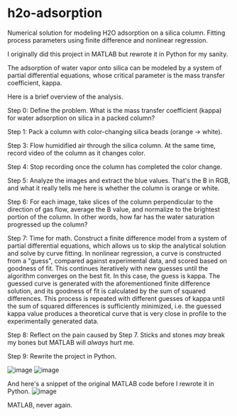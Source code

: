 # h2o-adsorption
Numerical solution for modeling H2O adsorption on a silica column. Fitting process parameters using finite difference and nonlinear regression.

I originally did this project in MATLAB but rewrote it in Python for my sanity.

The adsorption of water vapor onto silica can be modeled by a system of partial differential equations, whose critical parameter is the mass transfer coefficient, kappa.

Here is a brief overview of the analysis.

Step 0: Define the problem. What is the mass transfer coefficient (kappa) for water adsorption on silica in a packed column?

Step 1: Pack a column with color-changing silica beads (orange -> white).

Step 3: Flow humidified air through the silica column. At the same time, record video of the column as it changes color.

Step 4: Stop recording once the column has completed the color change.

Step 5: Analyze the images and extract the blue values. That's the B in RGB, and what it really tells me here is whether the column is orange or white.

Step 6: For each image, take slices of the column perpendicular to the direction of gas flow, average the B value, and normalize to the brightest portion of the column. In other words, how far has the water saturation progressed up the column?

Step 7: Time for math. Construct a finite difference model from a system of partial differential equations, which allows us to skip the analytical solution and solve by curve fitting. In nonlinear regression, a curve is constructed from a "guess", compared against experimental data, and scored based on goodness of fit. This continues iteratively with new guesses until the algorithm converges on the best fit. In this case, the guess is kappa. The guessed curve is generated with the aforementioned finite difference solution, and its goodness of fit is calculated by the sum of squared differences. This process is repeated with different guesses of kappa until the sum of squared differences is sufficiently minimized, i.e. the guessed kappa value produces a theoretical curve that is very close in profile to the experimentally generated data.

Step 8: Reflect on the pain caused by Step 7. Sticks and stones _may_ break my bones but MATLAB will _always_ hurt me.

Step 9: Rewrite the project in Python.

![image](https://user-images.githubusercontent.com/54046534/115321378-87971c80-a138-11eb-819c-32dc539610d7.png)
![image](https://user-images.githubusercontent.com/54046534/115322474-fecdb000-a13a-11eb-8b84-97cda945d79a.png)



And here's a snippet of the original MATLAB code before I rewrote it in Python. 
![image](https://user-images.githubusercontent.com/54046534/115321300-633b4000-a138-11eb-90e1-310993e43c87.png)

MATLAB, never again.
